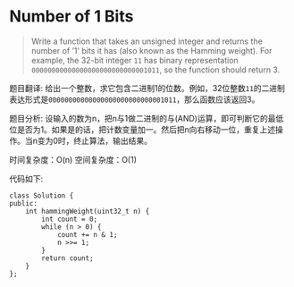 # Number of 1 Bits

> Write a function that takes an unsigned integer and returns the number of ’1' bits it has (also known as the Hamming weight).
> For example, the 32-bit integer `11` has binary representation `00000000000000000000000000001011`, so the function should return 3.


题目翻译: 
给出一个整数，求它包含二进制1的位数。例如，32位整数`11`的二进制表达形式是`00000000000000000000000000001011`，那么函数应该返回3。

题目分析: 
设输入的数为n，把n与1做二进制的与(AND)运算，即可判断它的最低位是否为1。如果是的话，把计数变量加一。然后把n向右移动一位，重复上述操作。当n变为0时，终止算法，输出结果。

时间复杂度：O(n)
空间复杂度：O(1)

代码如下:

```
class Solution {
public:
    int hammingWeight(uint32_t n) {
        int count = 0;
        while (n > 0) {
            count += n & 1;
            n >>= 1;
        }
        return count;
    }
};
```


